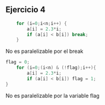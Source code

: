 ## Ejercicio 4

```C
    for (i=0;i<n;i++) {
        a[i] = 2.3*i;
        if (a[i] < b[i]) break;
    }
```
No es paralelizable por el break

```C
flag = 0;
    for (i=0;(i<n) & (!flag);i++){
        a[i] = 2.3*i;
        if (a[i] < b[i]) flag = 1;
}
```
No es paralelizable por la variable flag
